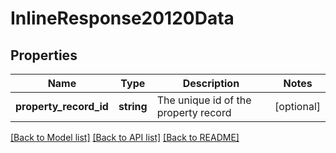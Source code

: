 # InlineResponse20120Data

## Properties
Name | Type | Description | Notes
------------ | ------------- | ------------- | -------------
**property_record_id** | **string** | The unique id of the property record | [optional] 

[[Back to Model list]](../../README.md#documentation-for-models) [[Back to API list]](../../README.md#documentation-for-api-endpoints) [[Back to README]](../../README.md)

